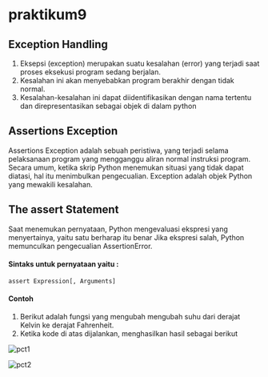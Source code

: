 # praktikum9
## Exception Handling
1. Eksepsi (exception) merupakan suatu kesalahan (error) yang terjadi saat proses eksekusi program sedang berjalan.
2. Kesalahan ini akan menyebabkan program berakhir dengan tidak normal. 
3. Kesalahan-kesalahan ini dapat diidentifikasikan dengan nama tertentu dan direpresentasikan sebagai objek di dalam python

## Assertions Exception
Assertions Exception adalah sebuah peristiwa, yang terjadi selama pelaksanaan program yang mengganggu aliran normal instruksi program. Secara umum, ketika skrip Python menemukan situasi yang tidak dapat diatasi, hal itu menimbulkan pengecualian. Exception adalah objek Python yang mewakili kesalahan.

## The assert Statement
Saat menemukan pernyataan, Python mengevaluasi ekspresi yang menyertainya, yaitu satu berharap itu benar Jika ekspresi salah, Python memunculkan pengecualian AssertionError.
#### Sintaks untuk pernyataan yaitu :
```
assert Expression[, Arguments]
```
#### Contoh
1. Berikut adalah fungsi yang mengubah mengubah suhu dari derajat Kelvin ke derajat Fahrenheit.
2. Ketika kode di atas dijalankan, menghasilkan hasil sebagai berikut

![pct1](https://user-images.githubusercontent.com/115356128/208431343-15325338-ea09-41f4-a981-7a337ca2d573.png)

![pct2](https://user-images.githubusercontent.com/115356128/208431421-80dd4de4-d821-4320-aad9-46162b637311.png)

